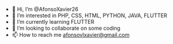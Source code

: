 - 👋 Hi, I’m @AfonsoXavier26
- 👀 I’m interested in PHP, CSS, HTML, PYTHON, JAVA, FLUTTER
- 🌱 I’m currently learning FLUTTER
- 💞️ I’m looking to collaborate on some coding
- 📫 How to reach me afonsovlxavier@gmail.com


<!---
AfonsoXavier26/AfonsoXavier26 is a ✨ special ✨ repository because its `README.md` (this file) appears on your GitHub profile.
You can click the Preview link to take a look at your changes.
--->
